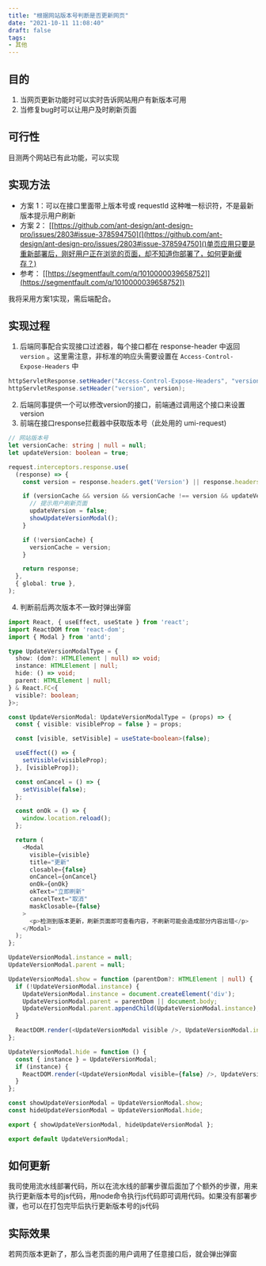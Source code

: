 ```yaml
---
title: "根据网站版本号判断是否更新网页"
date: "2021-10-11 11:08:40"
draft: false
tags:
- 其他
---
```


## 目的
1. 当网页更新功能时可以实时告诉网站用户有新版本可用
2. 当修复bug时可以让用户及时刷新页面

## 可行性
目测两个网站已有此功能，可以实现

## 实现方法

- 方案 1：可以在接口里面带上版本号或 requestId 这种唯一标识符，不是最新版本提示用户刷新
- 方案 2： [[https://github.com/ant-design/ant-design-pro/issues/2803#issue-378594750](](https://github.com/ant-design/ant-design-pro/issues/2803#issue-378594750]()单页应用只要是重新部署后，刚好用户正在浏览的页面，却不知道你部署了，如何更新缓存？)
- 参考： [[https://segmentfault.com/q/1010000039658752]](https://segmentfault.com/q/1010000039658752])

我将采用方案1实现，需后端配合。

## 实现过程

1. 后端同事配合实现接口过滤器，每个接口都在 response-header 中返回 `version` 。这里需注意，非标准的响应头需要设置在 `Access-Control-Expose-Headers` 中
```java
httpServletResponse.setHeader("Access-Control-Expose-Headers", "version");
httpServletResponse.setHeader("version", version);
```

2. 后端同事提供一个可以修改version的接口，前端通过调用这个接口来设置version
3. 前端在接口response拦截器中获取版本号（此处用的 umi-request)
```typescript
// 网站版本号
let versionCache: string | null = null;
let updateVersion: boolean = true;

request.interceptors.response.use(
  (response) => {
    const version = response.headers.get('Version') || response.headers.get('version');

    if (versionCache && version && versionCache !== version && updateVersion) {
      // 提示用户刷新页面
      updateVersion = false;
      showUpdateVersionModal();
    }

    if (!versionCache) {
      versionCache = version;
    }

    return response;
  },
  { global: true },
);
```

4. 判断前后两次版本不一致时弹出弹窗
```typescript
import React, { useEffect, useState } from 'react';
import ReactDOM from 'react-dom';
import { Modal } from 'antd';

type UpdateVersionModalType = {
  show: (dom?: HTMLElement | null) => void;
  instance: HTMLElement | null;
  hide: () => void;
  parent: HTMLElement | null;
} & React.FC<{
  visible?: boolean;
}>;

const UpdateVersionModal: UpdateVersionModalType = (props) => {
  const { visible: visibleProp = false } = props;

  const [visible, setVisible] = useState<boolean>(false);

  useEffect(() => {
    setVisible(visibleProp);
  }, [visibleProp]);

  const onCancel = () => {
    setVisible(false);
  };

  const onOk = () => {
    window.location.reload();
  };

  return (
    <Modal
      visible={visible}
      title="更新"
      closable={false}
      onCancel={onCancel}
      onOk={onOk}
      okText="立即刷新"
      cancelText="取消"
      maskClosable={false}
    >
      <p>检测到版本更新，刷新页面即可查看内容，不刷新可能会造成部分内容出错</p>
    </Modal>
  );
};

UpdateVersionModal.instance = null;
UpdateVersionModal.parent = null;

UpdateVersionModal.show = function (parentDom?: HTMLElement | null) {
  if (!UpdateVersionModal.instance) {
    UpdateVersionModal.instance = document.createElement('div');
    UpdateVersionModal.parent = parentDom || document.body;
    UpdateVersionModal.parent.appendChild(UpdateVersionModal.instance);
  }

  ReactDOM.render(<UpdateVersionModal visible />, UpdateVersionModal.instance);
};

UpdateVersionModal.hide = function () {
  const { instance } = UpdateVersionModal;
  if (instance) {
    ReactDOM.render(<UpdateVersionModal visible={false} />, UpdateVersionModal.instance);
  }
};

const showUpdateVersionModal = UpdateVersionModal.show;
const hideUpdateVersionModal = UpdateVersionModal.hide;

export { showUpdateVersionModal, hideUpdateVersionModal };

export default UpdateVersionModal;

```
## 如何更新
我司使用流水线部署代码，所以在流水线的部署步骤后面加了个额外的步骤，用来执行更新版本号的js代码，用node命令执行js代码即可调用代码。如果没有部署步骤，也可以在打包完毕后执行更新版本号的js代码
## 实际效果
若网页版本更新了，那么当老页面的用户调用了任意接口后，就会弹出弹窗
